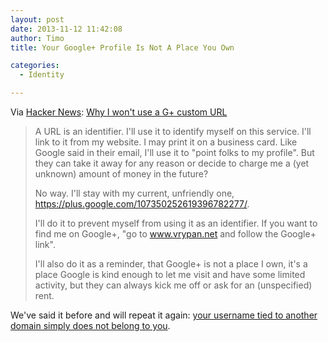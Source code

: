 ```yaml
---
layout: post
date: 2013-11-12 11:42:08
author: Timo
title: Your Google+ Profile Is Not A Place You Own

categories:
  - Identity

---
```


Via [Hacker News](https://news.ycombinator.com/item?id=6698821): [Why I won't use a G+ custom URL](http://blog.vrypan.net/2013/11/08/why-i-wont-use-a-gplus-custom-url/)

> A URL is an identifier. I'll use it to identify myself on this service. I'll link to it from my website. I may print it on a business card. Like Google said in their email, I'll use it to "point folks to my profile". But they can take it away for any reason or decide to charge me a (yet unknown) amount of money in the future?
>
> No way. I'll stay with my current, unfriendly one, https://plus.google.com/107350252619396782277/.
>
> I'll do it to prevent myself from using it as an identifier. If you want to find me on Google+, "go to www.vrypan.net and follow the Google+ link".
>
> I'll also do it as a reminder, that Google+ is not a place I own, it's a place Google is kind enough to let me visit and have some limited activity, but they can always kick me off or ask for an (unspecified) rent.

We've said it before and will repeat it again: [your username tied to another domain simply does not belong to you](https://iwantmyname.com/blog/2010/02/your-usernames-do-not-belong-to-you.html).

<!-- more -->